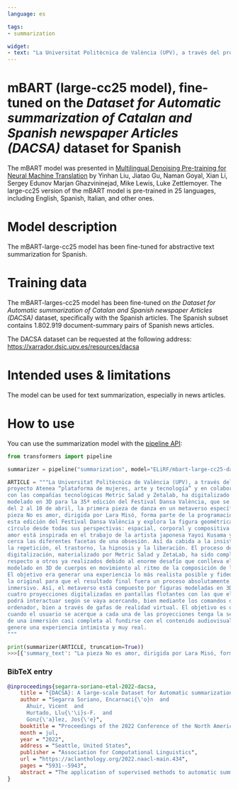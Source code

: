 ```yaml
---
language: es

tags:
- summarization

widget:
- text: "La Universitat Politècnica de València (UPV), a través del proyecto Atenea “plataforma de mujeres, arte y tecnología” y en colaboración con las compañías tecnológicas Metric Salad y Zetalab, ha digitalizado y modelado en 3D para la 35ª edición del Festival Dansa València, que se celebra del 2 al 10 de abril, la primera pieza de danza en un metaverso específico.La pieza No es amor, dirigida por Lara Misó, forma parte de la programación de esta edición del Festival Dansa València y explora la figura geométrica del círculo desde todas sus perspectivas: espacial, corporal y compositiva. No es amor está inspirada en el trabajo de la artista japonesa Yayoi Kusama y mira de cerca las diferentes facetas de una obsesión. Así da cabida a la insistencia, la repetición, el trastorno, la hipnosis y la liberación. El proceso de digitalización, materializado por Metric Salad y ZetaLab, ha sido complejo respecto a otros ya realizados debido al enorme desafío que conlleva el modelado en 3D de cuerpos en movimiento al ritmo de la composición de la obra. El objetivo era generar una experiencia lo más realista posible y fidedigna de la original para que el resultado final fuera un proceso absolutamente inmersivo. Así, el metaverso está compuesto por figuras modeladas en 3D junto a cuatro proyecciones digitalizadas en pantallas flotantes con las que el usuario podrá interactuar según se vaya acercando, bien mediante los comandos del ordenador, bien a través de gafas de realidad virtual. El objetivo es que cuando el usuario se acerque a cada una de las proyecciones tenga la sensación de una inmersión casi completa al fundirse con el contenido audiovisual que le genere una experiencia intimista y muy real."
---
```

# mBART (large-cc25 model), fine-tuned on the *Dataset for Automatic summarization of Catalan and Spanish newspaper Articles (DACSA)* dataset for Spanish

The mBART model was presented in [Multilingual Denoising Pre-training for Neural Machine Translation](https://arxiv.org/abs/2001.08210) by Yinhan Liu, Jiatao Gu, Naman Goyal, Xian Li, Sergey Edunov Marjan Ghazvininejad, Mike Lewis, Luke Zettlemoyer. The large-cc25 version of the mBART model is pre-trained in 25 languages, including English, Spanish, Italian, and other ones.

# Model description

The mBART-large-cc25 model has been fine-tuned for abstractive text summarization for Spanish.

# Training data

The mBART-larges-cc25 model has been fine-tuned on *the Dataset for Automatic summarization of Catalan and Spanish newspaper Articles (DACSA)* dataset, specifically with the Spanish articles. The Spanish subset contains 1.802.919 document-summary pairs of Spanish news articles.

The DACSA dataset can be requested at the following address: https://xarrador.dsic.upv.es/resources/dacsa

# Intended uses & limitations

The model can be used for text summarization, especially in news articles.

# How to use

You can use the summarization model with the [pipeline API](https://huggingface.co/transformers/main_classes/pipelines.html):

```python
from transformers import pipeline

summarizer = pipeline("summarization", model="ELiRF/mbart-large-cc25-dacsa-es")

ARTICLE = """La Universitat Politècnica de València (UPV), a través del
proyecto Atenea “plataforma de mujeres, arte y tecnología” y en colaboración
con las compañías tecnológicas Metric Salad y Zetalab, ha digitalizado y
modelado en 3D para la 35ª edición del Festival Dansa València, que se celebra
del 2 al 10 de abril, la primera pieza de danza en un metaverso específico.La
pieza No es amor, dirigida por Lara Misó, forma parte de la programación de
esta edición del Festival Dansa València y explora la figura geométrica del
círculo desde todas sus perspectivas: espacial, corporal y compositiva. No es
amor está inspirada en el trabajo de la artista japonesa Yayoi Kusama y mira de
cerca las diferentes facetas de una obsesión. Así da cabida a la insistencia,
la repetición, el trastorno, la hipnosis y la liberación. El proceso de
digitalización, materializado por Metric Salad y ZetaLab, ha sido complejo
respecto a otros ya realizados debido al enorme desafío que conlleva el
modelado en 3D de cuerpos en movimiento al ritmo de la composición de la obra.
El objetivo era generar una experiencia lo más realista posible y fidedigna de
la original para que el resultado final fuera un proceso absolutamente
inmersivo. Así, el metaverso está compuesto por figuras modeladas en 3D junto a
cuatro proyecciones digitalizadas en pantallas flotantes con las que el usuario
podrá interactuar según se vaya acercando, bien mediante los comandos del
ordenador, bien a través de gafas de realidad virtual. El objetivo es que
cuando el usuario se acerque a cada una de las proyecciones tenga la sensación
de una inmersión casi completa al fundirse con el contenido audiovisual que le
genere una experiencia intimista y muy real.
"""

print(summarizer(ARTICLE, truncation=True))
>>>[{'summary_text': "La pieza No es amor, dirigida por Lara Misó, forma parte de la programación de esta edición del Festival Dansa València."}]
```

### BibTeX entry
```bibtex
@inproceedings{segarra-soriano-etal-2022-dacsa,
    title = "{DACSA}: A large-scale Dataset for Automatic summarization of {C}atalan and {S}panish newspaper Articles",
    author = "Segarra Soriano, Encarnaci{\'o}n  and
      Ahuir, Vicent  and
      Hurtado, Llu{\'\i}s-F.  and
      Gonz{\'a}lez, Jos{\'e}",
    booktitle = "Proceedings of the 2022 Conference of the North American Chapter of the Association for Computational Linguistics: Human Language Technologies",
    month = jul,
    year = "2022",
    address = "Seattle, United States",
    publisher = "Association for Computational Linguistics",
    url = "https://aclanthology.org/2022.naacl-main.434",
    pages = "5931--5943",
    abstract = "The application of supervised methods to automatic summarization requires the availability of adequate corpora consisting of a set of document-summary pairs. As in most Natural Language Processing tasks, the great majority of available datasets for summarization are in English, making it difficult to develop automatic summarization models for other languages. Although Spanish is gradually forming part of some recent summarization corpora, it is not the same for minority languages such as Catalan.In this work, we describe the construction of a corpus of Catalan and Spanish newspapers, the Dataset for Automatic summarization of Catalan and Spanish newspaper Articles (DACSA) corpus. It is a high-quality large-scale corpus that can be used to train summarization models for Catalan and Spanish.We have carried out an analysis of the corpus, both in terms of the style of the summaries and the difficulty of the summarization task. In particular, we have used a set of well-known metrics in the summarization field in order to characterize the corpus. Additionally, for benchmarking purposes, we have evaluated the performances of some extractive and abstractive summarization systems on the DACSA corpus.",
}

```